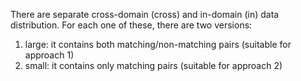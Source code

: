 There are separate cross-domain (cross) and in-domain (in) data distribution. For each one of these, there are two versions:

1) large: it contains both matching/non-matching pairs (suitable for approach 1)
2) small: it contains only matching pairs (suitable for approach 2)
